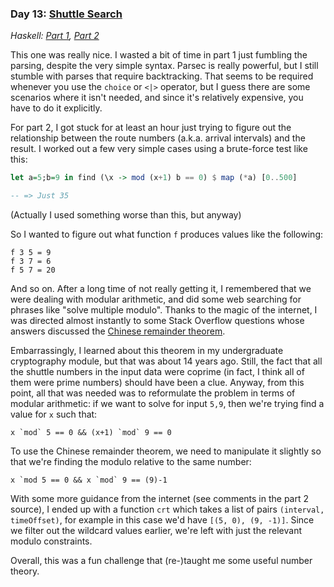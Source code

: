 ### Day 13: [Shuttle Search](https://adventofcode.com/2020/day/13)

*Haskell: [Part 1](https://github.com/DestyNova/advent_of_code_2020/blob/main/day13/Part1.hs), [Part 2](https://github.com/DestyNova/advent_of_code_2020/blob/main/day13/Part1.hs)*

This one was really nice. I wasted a bit of time in part 1 just fumbling the parsing, despite the very simple syntax. Parsec is really powerful, but I still stumble with parses that require backtracking. That seems to be required whenever you use the `choice` or `<|>` operator, but I guess there are some scenarios where it isn't needed, and since it's relatively expensive, you have to do it explicitly.

For part 2, I got stuck for at least an hour just trying to figure out the relationship between the route numbers (a.k.a. arrival intervals) and the result. I worked out a few very simple cases using a brute-force test like this:
```haskell
let a=5;b=9 in find (\x -> mod (x+1) b == 0) $ map (*a) [0..500]

-- => Just 35
```
(Actually I used something worse than this, but anyway)

So I wanted to figure out what function `f` produces values like the following:
```
f 3 5 = 9
f 3 7 = 6
f 5 7 = 20
```
And so on. After a long time of not really getting it, I remembered that we were dealing with modular arithmetic, and did some web searching for phrases like "solve multiple modulo". Thanks to the magic of the internet, I was directed almost instantly to some Stack Overflow questions whose answers discussed the [Chinese remainder theorem](https://nrich.maths.org/5466).

Embarrassingly, I learned about this theorem in my undergraduate cryptography module, but that was about 14 years ago. Still, the fact that all the shuttle numbers in the input data were coprime (in fact, I think all of them were prime numbers) should have been a clue.
Anyway, from this point, all that was needed was to reformulate the problem in terms of modular arithmetic: if we want to solve for input `5,9`, then we're trying find a value for `x` such that:
```
x `mod` 5 == 0 && (x+1) `mod` 9 == 0
```
To use the Chinese remainder theorem, we need to manipulate it slightly so that we're finding the modulo relative to the same number:
```
x `mod 5 == 0 && x `mod` 9 == (9)-1
```
With some more guidance from the internet (see comments in the part 2 source), I ended up with a function `crt` which takes a list of pairs `(interval, timeOffset)`, for example in this case we'd have `[(5, 0), (9, -1)]`. Since we filter out the wildcard values earlier, we're left with just the relevant modulo constraints.

Overall, this was a fun challenge that (re-)taught me some useful number theory.
